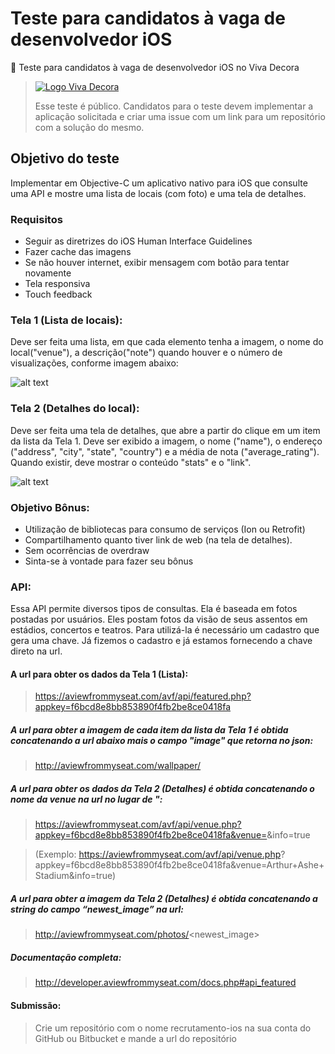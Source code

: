 # Teste para candidatos à vaga de desenvolvedor iOS
:pencil: Teste para candidatos à vaga de desenvolvedor iOS no Viva Decora

> [![Logo Viva Decora](https://cdn.rawgit.com/vivadecora/backend-teste/master/vivadecora-logo.png)](https://www.vivadecora.com.br)
>
> Esse teste é público. Candidatos para o teste devem implementar a aplicação solicitada e criar uma issue com um link para um repositório com a solução do mesmo.

## Objetivo do teste

Implementar em Objective-C um aplicativo nativo para iOS que consulte uma API e mostre uma lista de locais (com foto) e uma tela de detalhes.

### Requisitos
- Seguir as diretrizes do iOS Human Interface Guidelines
- Fazer cache das imagens
- Se não houver internet, exibir mensagem com botão para tentar novamente
- Tela responsiva
- Touch feedback

### Tela 1 (Lista de locais):

Deve ser feita uma lista, em que cada elemento tenha a imagem, o nome do local("venue"), a descrição("note") quando houver e o número de visualizações, conforme imagem abaixo:

![alt text](https://github.com/vivadecora/ios-teste/blob/master/iPhone%2001.png "Tela 1")

### Tela 2 (Detalhes do local): 

Deve ser feita uma tela de detalhes, que abre a partir do clique em um item da lista da Tela 1. Deve ser exibido a imagem, o nome ("name"), o endereço ("address", "city", "state", "country") e a média de nota ("average_rating"). Quando existir, deve mostrar o conteúdo "stats" e o "link". 

![alt text](https://github.com/vivadecora/ios-teste/blob/master/iPhone%2002.png "Tela 2")

### Objetivo Bônus:

- Utilização de bibliotecas para consumo de serviços (Ion ou Retrofit)
- Compartilhamento quanto tiver link de web (na tela de detalhes).
- Sem ocorrências de overdraw
- Sinta-se à vontade para fazer seu bônus

### API:

Essa API permite diversos tipos de consultas. Ela é baseada em fotos postadas por usuários. Eles postam fotos da visão de seus assentos em estádios, concertos e teatros. Para utilizá-la é necessário um cadastro que gera uma chave. Já fizemos o cadastro e já estamos fornecendo a chave direto na url.



#### A url para obter os dados da Tela 1 (Lista):
> https://aviewfrommyseat.com/avf/api/featured.php?appkey=f6bcd8e8bb853890f4fb2be8ce0418fa 

##### A url para obter a imagem de cada item da lista da Tela 1 é obtida concatenando a url abaixo mais o campo "image" que retorna no json: 
> http://aviewfrommyseat.com/wallpaper/<image>

##### A url para obter os dados da Tela 2 (Detalhes) é obtida concatenando o nome da venue na url no lugar de "<nome da venue>:

> https://aviewfrommyseat.com/avf/api/venue.php?appkey=f6bcd8e8bb853890f4fb2be8ce0418fa&venue=<nome da venue>&info=true

> (Exemplo: https://aviewfrommyseat.com/avf/api/venue.php?
appkey=f6bcd8e8bb853890f4fb2be8ce0418fa&venue=Arthur+Ashe+Stadium&info=true)

##### A url para obter a imagem da Tela 2 (Detalhes) é obtida concatenando a string do campo “newest_image” na url:
> http://aviewfrommyseat.com/photos/<newest_image>

##### Documentação completa:
> http://developer.aviewfrommyseat.com/docs.php#api_featured

#### Submissão:
> Crie um repositório com o nome recrutamento-ios na sua conta do GitHub ou Bitbucket e mande a url do repositório

